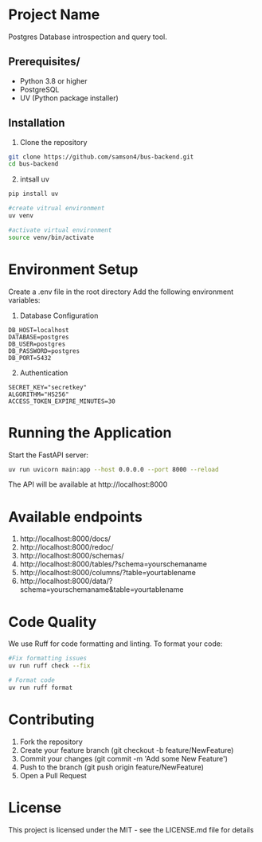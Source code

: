 # Project Name

Postgres Database introspection and query tool.

## Prerequisites/

- Python 3.8 or higher
- PostgreSQL
- UV (Python package installer)

## Installation

1. Clone the repository

```bash
git clone https://github.com/samson4/bus-backend.git
cd bus-backend
```

2. intsall uv

```bash
pip install uv

#create vitrual environment
uv venv

#activate virtual environment
source venv/bin/activate
```

# Environment Setup

Create a .env file in the root directory
Add the following environment variables:

1. Database Configuration

```
DB_HOST=localhost
DATABASE=postgres
DB_USER=postgres
DB_PASSWORD=postgres
DB_PORT=5432
```

2. Authentication

```
SECRET_KEY="secretkey"
ALGORITHM="HS256"
ACCESS_TOKEN_EXPIRE_MINUTES=30
```

# Running the Application

Start the FastAPI server:

```bash
uv run uvicorn main:app --host 0.0.0.0 --port 8000 --reload
```

The API will be available at http://localhost:8000

# Available endpoints

1. http://localhost:8000/docs/
2. http://localhost:8000/redoc/
3. http://localhost:8000/schemas/
4. http://localhost:8000/tables/?schema=yourschemaname
5. http://localhost:8000/columns/?table=yourtablename
6. http://localhost:8000/data/?schema=yourschemaname&table=yourtablename

# Code Quality

We use Ruff for code formatting and linting. To format your code:

```bash
#Fix formatting issues
uv run ruff check --fix

# Format code
uv run ruff format
```

# Contributing

1. Fork the repository
2. Create your feature branch (git checkout -b feature/NewFeature)
3. Commit your changes (git commit -m 'Add some New Feature')
4. Push to the branch (git push origin feature/NewFeature)
5. Open a Pull Request

# License

This project is licensed under the MIT - see the LICENSE.md file for details
